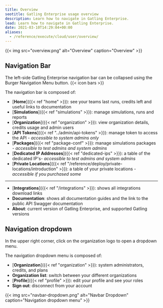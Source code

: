 ```yaml
---
title: Overview
seotitle: Gatling Enterprise usage overview
description: Learn how to navigate in Gatling Enterprise.
lead: Learn how to navigate in Gatling Enterprise.
date: 2021-03-10T14:29:04+00:00
aliases:
  - /reference/execute/cloud/user/overview/
---
```


{{< img src="overview.png" alt="Overview" caption="Overview" >}}

## Navigation Bar

The left-side Gatling Enterprise navigation bar can be collapsed using the Burger Navigation Menu button. {{< icon bars >}}

The navigation bar is composed of:

- [**Home**]({{< ref "home" >}}): see your teams last runs, credits left and useful links to documentation
- [**Simulations**]({{< ref "simulations" >}}): manage simulations, runs and reports
- [**Organization**]({{< ref "organization" >}}): view organization details, credits usage and admin users
- [**API Tokens**]({{< ref "../admin/api-tokens" >}}): manage token to access the API - *accessible to system admins only*
- [**Packages**]({{< ref "package-conf" >}}): manage simulations packages - *accessible to test admins and system admins*
- [**Dedicated IP Addresses**]({{< ref "dedicated-ips" >}}): a table of the dedicated IP's- *accessible to test admins and system admins* 
- [**Private Locations**]({{< ref "/reference/deploy/private-locations/introduction" >}}): a table of your private locations - *accessible if you purchased some* 
---
- [**Integrations**]({{< ref "/integrations" >}}): shows all integrations download links
- **Documentation**: shows all documentation guides and the link to the public API Swagger documentation
- **About**: current version of Gatling Enterprise, and supported Gatling versions

## Navigation dropdown

In the upper right corner, click on the organization logo to open a dropdown menu.

The navigation dropdown menu is composed of:
- [**Organization**]({{< ref "organization" >}}): system administrators, credits, and plans
- **Organization list**: switch between your different organizations
- [**Profile**]({{< ref "profile" >}}): edit your profile and see your roles
- **Sign out**: disconnect from your account

{{< img src="navbar-dropdown.png" alt="Navbar Dropdown" caption="Navigation dropdown menu" >}}
